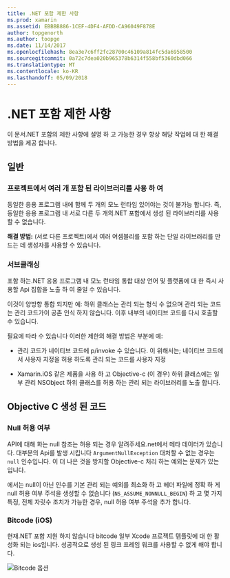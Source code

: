 ```yaml
---
title: .NET 포함 제한 사항
ms.prod: xamarin
ms.assetid: EBBBB886-1CEF-4DF4-AFDD-CA96049F878E
author: topgenorth
ms.author: toopge
ms.date: 11/14/2017
ms.openlocfilehash: 8ea3e7c6ff2fc28700c46109a814fc5da6958500
ms.sourcegitcommit: 0a72c7dea020b965378b6314f558bf5360dbd066
ms.translationtype: MT
ms.contentlocale: ko-KR
ms.lasthandoff: 05/09/2018
---
```

# <a name="net-embedding-limitations"></a>.NET 포함 제한 사항

이 문서.NET 포함의 제한 사항에 설명 하 고 가능한 경우 항상 해당 작업에 대 한 해결 방법을 제공 합니다.

## <a name="general"></a>일반

### <a name="use-more-than-one-embedded-library-in-a-project"></a>프로젝트에서 여러 개 포함 된 라이브러리를 사용 하 여

동일한 응용 프로그램 내에 함께 두 개의 모노 런타임 있어야는 것이 불가능 합니다. 즉, 동일한 응용 프로그램 내 서로 다른 두 개의.NET 포함에서 생성 된 라이브러리를 사용할 수 없습니다.

**해결 방법:** (서로 다른 프로젝트)에서 여러 어셈블리를 포함 하는 단일 라이브러리를 만드는 데 생성자를 사용할 수 있습니다.

### <a name="subclassing"></a>서브클래싱

포함 하는.NET 응용 프로그램 내 모노 런타임 통합 대상 언어 및 플랫폼에 대 한 즉시 사용할 Api 집합을 노출 하 여 줄일 수 있습니다.

이것이 양방향 통합 되지만 예: 하위 클래스는 관리 되는 형식 수 없으며 관리 되는 코드는 관리 코드가이 공존 인식 하지 않습니다. 이후 내부의 네이티브 코드를 다시 호출할 수 있습니다.

필요에 따라 수 있습니다 이러한 제한의 해결 방법은 부분에 예:

* 관리 코드가 네이티브 코드에 p/invoke 수 있습니다. 이 위해서는; 네이티브 코드에서 사용자 지정을 허용 하도록 관리 되는 코드를 사용자 지정

* Xamarin.iOS 같은 제품을 사용 하 고 Objective-c (이 경우) 하위 클래스에는 일부 관리 NSObject 하위 클래스를 허용 하는 관리 되는 라이브러리를 노출 합니다.

## <a name="objective-c-generated-code"></a>Objective C 생성 된 코드

### <a name="nullability"></a>Null 허용 여부

API에 대해 화는 null 참조는 허용 되는 경우 알려주세요.net에서 메타 데이터가 있습니다. 대부분의 Api를 발생 시킵니다 `ArgumentNullException` 대처할 수 없는 경우는 `null` 인수입니다. 이 더 나은 것을 방지할 Objective-c 처리 하는 예외는 문제가 있는입니다.

에서는 null이 아닌 인수를 기본 관리 되는 예외를 최소화 하 고 헤더 파일에 정확 하 게 null 허용 여부 주석을 생성할 수 없습니다 (`NS_ASSUME_NONNULL_BEGIN`) 하 고 몇 가지 특정, 전체 자릿수 조치가 가능한 경우, null 허용 여부 주석을 추가 합니다.

### <a name="bitcode-ios"></a>Bitcode (iOS)

현재.NET 포함 지원 하지 않습니다 bitcode 일부 Xcode 프로젝트 템플릿에 대 한 활성화 되는 ios입니다. 성공적으로 생성 된 링크 프레임 워크를 사용할 수 없게 해야 합니다.

![Bitcode 옵션](images/ios-bitcode-option.png)
